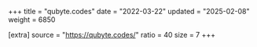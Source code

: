 +++
title = "qubyte.codes"
date = "2022-03-22"
updated = "2025-02-08"
weight = 6850

[extra]
source = "https://qubyte.codes/"
ratio = 40
size = 7
+++
